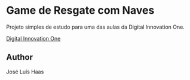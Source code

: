 # Game de Resgate com Naves

Projeto simples de estudo para uma das aulas da Digital Innovation One.

[Digital Innovation One](https://digitalinnovation.one/)

## Author
José Luís Haas